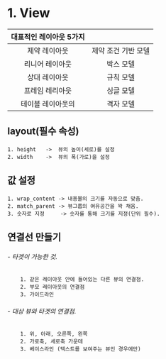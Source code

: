 # 1. View

| 대표적인 레이아웃 5가지| |
| :---: | :---: |
| 제약 레이아웃  | 제약 조건 기반 모델 |
| 리니어 레이아웃 | 박스 모델 |
| 상대 레이아웃  | 규칙 모델 |
| 프레임 레리아웃 | 싱글 모델 |
| 테이블 레이아웃의| 격자 모델 |

## layout(필수 속성)

    1. height   ->  뷰의 높이(세로)를 설정
    2. width    ->  뷰의 폭(가로)을 설정

## 값 설정

    1. wrap_content -> 내용물의 크기를 자동으로 맞춤. 
    2. match_parent -> 뷰그룹의 여유공간을 꽉 채움.
    3. 숫자로 지정     -> 숫자를 통해 크기를 지정(단위 필수). 

## 연결선 만들기

###### - 타겟이 가능한 것.
        1. 같은 레이아웃 안에 들어있는 다른 뷰의 연결점.
        2. 부모 레이아웃의 연결점
        3. 가이드라인

###### - 대상 뷰와 타겟의 연결점.
        1. 위, 아래, 오른쪽, 왼쪽
        2. 가로축, 세로축 가운데
        3. 베이스라인 (텍스트를 보여주는 뷰인 경우에만)